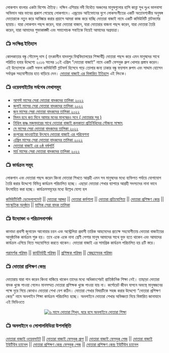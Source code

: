লোকগান বাংলার একটা বিশেষ ঐতিহ্য। দক্ষিন এশিয়ার নদী বিধৌত অঞ্চলের মানুষগুলোর হাসি কান্না সুখ দুঃখ ভালবাসা অভিমান আর ভাবের প্রকাশ পেয়েছে লোকগানে। এন্ড্রয়েড আইফোনের যুগে লোকসংগীতের একটি অত্যাবশ্যকীয় অনুষঙ্গ দোতারাকে নতুন করে আবিষ্কার করার প্রয়াসে আমরা কাজ করে যাচ্ছি দোতারা বাজাই নামে একটি কমিউনিটি প্লাটফর্মের ছায়ায়। যারা লোকগান পছন্দ করেন, যারা দোতারা বাজান, যারা দোতারার বাজনা পছন্দ করেন, যারা দোতারা তৈরি করেন, যারা আমাদের শুভাকাঙ্ক্ষী এবং সমালোচক সবাইকে নিয়েই আমাদের অগ্রযাত্রা। 

### 📺 সংক্ষিপ্ত ইতিহাস
কোলকাতার বন্ধু সৌমেন্দু দাস ( তৎকালীন যাদবপুর বিশ্ববিদ্যালয়ের শিক্ষার্থী) দোতারা পছন্দ করে এমন মানুষদের সাথে পরিচিত হবার উদ্দেশ্যে ২০১৬ সালের ১৩ই এপ্রিল “দোতারা বাজাই” নামে একটি ফেসবুক গ্রুপ খোলার প্রস্তাব করেন। এই উদ্যোগকে একটি সফল কমিউনিটি প্লাটফর্ম হিসেবে গড়ে তোলার জন্য ঢাকার বন্ধু ফয়সাল রুপম এবং সাদ্দাম হোসেন সর্বাত্নক সহযোগীতার হাত বাড়িয়ে দেন। [দোতারা বাজাই এর বিস্তারিত ইতিহাস](https://dotarabajai.com/history) এই লিংকে। 

### 📺 ওয়েবসাইটের সর্বশেষ লেখাসমুহ
<!-- BLOGPOSTS:START -->
- [আগস্ট মাসের সেরা দোতারা বাদকদের তালিকা ২০২২](https://dotarabajai.com/best-dotara-player/%e0%a6%86%e0%a6%97%e0%a6%b8%e0%a7%8d%e0%a6%9f-%e0%a6%ae%e0%a6%be%e0%a6%b8%e0%a7%87%e0%a6%b0-%e0%a6%b8%e0%a7%87%e0%a6%b0%e0%a6%be-%e0%a6%a6%e0%a7%8b%e0%a6%a4%e0%a6%be%e0%a6%b0%e0%a6%be-%e0%a6%ac/)
- [জুলাই মাসের সেরা দোতারা বাদকদের তালিকা ২০২২](https://dotarabajai.com/best-dotara-player/best-dotara-player-of-july-2022/)
- [জুন মাসের সেরা দোতারা বাদকদের তালিকা ২০২২](https://dotarabajai.com/best-dotara-player/best-dotara-player-of-june-2022/)
- [মিলন হবে কত দিনে আমার মনের মানুষেরও সনে ( দোতারার সুর )](https://dotarabajai.com/dotarar-sur/milon-hobe-koto-dine-amar-moner-manuser-sone/)
- [নিখিল কৃষ্ণ মজুমদারের সাথে দোতারা বাজাই কলকাতা প্রতিনিধিদের সৌজন্য সাক্ষাৎ](https://dotarabajai.com/courtesy-visit/dotara-bajai-kolkata-authority-meet-nikhil-krishna-mojumdar/)
- [মে মাসের সেরা দোতারা বাদকদের তালিকা ২০২২](https://dotarabajai.com/best-dotara-player/best-dotara-player-of-may-2022/)
- [রংপুরের ভাওয়াইয়া উৎসবে দোতারা বাজাই এর পরিবেশনা](https://dotarabajai.com/program/dotara-bajai-performed-at-vawaiya-festival/)
- [এপ্রিল মাসের সেরা দোতারা বাদকদের তালিকা ২০২২](https://dotarabajai.com/best-dotara-player/best-dotara-player-of-april-2022/)
- [দোতারা বাজাই এর ৬ষ্ঠ বর্ষপূর্তি](https://dotarabajai.com/anniversary-celebration/dotara-bajai-6th-year-celebration/)
- [মার্চ মাসের সেরা দোতারা বাদকদের তালিকা ২০২২](https://dotarabajai.com/best-dotara-player/best-dotara-player-of-march-2022/)
<!-- BLOGPOSTS:END -->

### 📺 কার্যক্রম সমূহ
লোকগান এবং দোতারা পছন্দ করেন কিংবা দোতারা শিখতে আগ্রহী এমন সব মানুষদের মধ্যে ব্যক্তিগত পর্যায়ে যোগাযোগ তৈরি করার উদ্দেশ্যে বিভিন্ন কার্যক্রম পরিচালিত হচ্ছে। এছাড়া দোতারা শেখার ব্যাপারে আগ্রহী সদস্যদের নানা ভাবে উৎসাহিত করা হচ্ছে। কার্যক্রমসমূহের মধ্যে উল্লেখ যোগ্য হল <p>
[কমিউটিনিটি ডেভেলাপমেন্ট](https://www.facebook.com/groups/dotaraa) || [দোতারা আড্ডা](https://dotarabajai.com/category/dotara-adda) ||  [দোতারা কর্মশালা](https://dotarabajai.com/category/dotara-workshop) || [দোতারা প্রতিযোগিতা](https://dotarabajai.com/category/dotara-contest) || [দোতারা প্রশিক্ষণ কেন্দ্র](https://www.facebook.com/dtc.hq) || [সাংস্কৃতিক অনুষ্ঠান](https://dotarabajai.com/category/program) || [মাসিক সেরা বাদক তালিকা](https://dotarabajai.com/category/best-dotara-player) </p>

### 📺 উদ্যোক্তা ও পরিচালনাপর্ষদ
কানাডা প্রবাসী জুনায়েদ আনোয়ার চয়ন এবং অস্ট্রেলিয়া প্রবাসী তারিক আহমেদের প্রত্যক্ষ সহযোগীতায় দোতারা বাজাইয়ের আনুষ্ঠানিক কার্যক্রম শুরু হয়। তবে একে একে নানা শ্রেণী পেশার মানুষ আমাদের সাথে যুক্ত হতে থাকেন এবং আমাদের কার্যক্রম এগিয়ে নিতে সহযোগিতা করতে থাকেন। দোতারা বাজাই এর সামগ্রিক কার্যক্রম পরিচালিত হয় ৪টি স্তরে। <p>
[পরামর্শক পরিষদ](https://dotarabajai.com/advisory-council) || [কার্যনির্বাহী পরিষদ](https://dotarabajai.com/executive-council) || [প্রশিক্ষক পরিষদ](https://dotarabajai.com/instructor-council) || [স্বেচ্ছাসেবক পরিষদ](https://dotarabajai.com/volunteer-council) </p>

### 📺 দোতারা প্রশিক্ষণ কেন্দ্র
দোতারায় যারা গান করেন কিংবা বাজিয়ে থাকেন তাদের মধ্যে অধিকাংশেরই প্রাতিষ্ঠানিক শিক্ষা নেই। তাছাড়া দোতারা বাদক খুজে পাওয়া গেলেও মানসম্মত দোতারা প্রশিক্ষক খুজে পাওয়া যায় না। কর্পোরেট জীবন যাপনে অভ্যস্থ মানুষজনের পক্ষে দুরে গিয়ে কোথাও দোতারা শেখা বেশ কঠিন। দোতারা শেখার বিষয়টিকে সহজ করার উদ্দেশ্যে “দোতারা প্রশিক্ষণ কেন্দ্র” নামে অনলাইন শিক্ষা কার্যক্রম পরিচালিত হচ্ছে। অনলাইনে দোতারা শেখার অভিজ্ঞতা নিয়ে বিস্তারিত জানাযাবে এই ভিডিওতে <p align="center"> [![৬ মাসে দোতারা শিখুন, ঘরে বসে অনলাইনে দোতারা শিক্ষা](https://img.youtube.com/vi/qQvQVsx-MMU/0.jpg)](https://www.youtube.com/watch?v=qQvQVsx-MMU) </p>

### 📺 অনলাইনে ও সোশালমিডিয়া উপসস্থিতি
[দোতারা বাজাই ওয়েবসাইট](https://dotarabajai.com) || [দোতারা বাজাই ফেসবুক গ্রুপ](https://www.facebook.com/groups/dotaraa) || [দোতারা বাজাই ফেসবুক পেজ](https://www.facebook.com/dotarabajai.hq) || [দোতারা বাজাই ইউটিউব চ্যানেল](https://www.youtube.com/channel/UC9__3LDiQJq6i2TdGlkDPLw) || [দোতারা প্রশিক্ষণ কেন্দ্র ফেসবুক পেজ](https://www.facebook.com/dtc.hq) || [দোতারা প্রশিক্ষণ কেন্দ্র ইউটিউব চ্যানেল](https://www.youtube.com/c/dtchq) 
<!---
dotaraa/dotaraa is a ✨ special ✨ repository because its `README.md` (this file) appears on your GitHub profile.
You can click the Preview link to take a look at your changes.
--->
